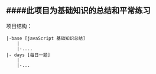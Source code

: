 ####此项目为基础知识的总结和平常练习
----
项目结构：

```
|-base [javaScript 基础知识总结]
    |
    |-....
|- days [每日一题]
    |
    |-...
```
